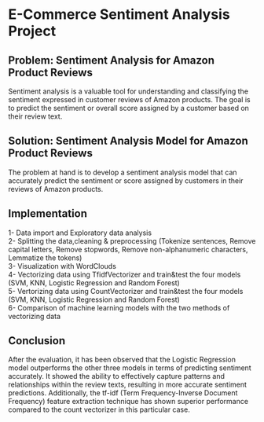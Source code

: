 # E-Commerce Sentiment Analysis Project
## Problem: Sentiment Analysis for Amazon Product Reviews
Sentiment analysis is a valuable tool for understanding and classifying the sentiment expressed in customer reviews of Amazon products. The goal is to predict the sentiment or overall score assigned by a customer based on their review text.
## Solution: Sentiment Analysis Model for Amazon Product Reviews
The problem at hand is to develop a sentiment analysis model that can accurately predict the sentiment or score assigned by customers in their reviews of Amazon products.

## Implementation
1- Data import and Exploratory data analysis  
2- Splitting the data,cleaning & preprocessing (Tokenize sentences, Remove capital letters, Remove stopwords, Remove non-alphanumeric characters, Lemmatize the tokens)  
3- Visualization with WordClouds  
4- Vectorizing data using TfidfVectorizer and train&test the four models (SVM, KNN, Logistic Regression and Random Forest)  
5- Vertorizing data using CountVectorizer and train&test the four models (SVM, KNN, Logistic Regression and Random Forest)  
6- Comparison of machine learning models with the two methods of vectorizing data  

## Conclusion
After the evaluation, it has been observed that the Logistic Regression model outperforms the other three models in terms of predicting sentiment accurately. It showed the ability to effectively capture patterns and relationships within the review texts, resulting in more accurate sentiment predictions. Additionally, the tf-idf (Term Frequency-Inverse Document Frequency) feature extraction technique has shown superior performance compared to the count vectorizer in this particular case.
